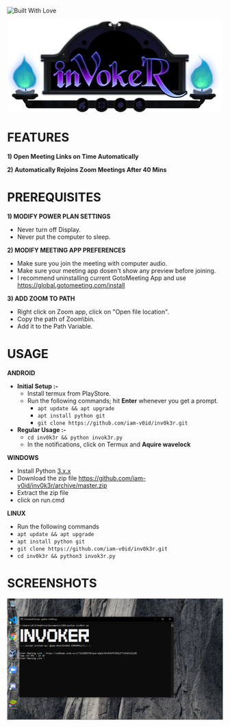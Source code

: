 <p align="left">
  <a><img title="Built With Love" src="https://forthebadge.com/images/badges/built-with-love.svg" ></a>
 </p>
 <p align="left">
  <img src="https://github.com/iam-v0id/inv0k3r/blob/master/banner.png">  
</p>


# FEATURES
**1) Open Meeting Links on Time Automatically**

**2) Automatically Rejoins Zoom Meetings After 40 Mins**


# PREREQUISITES
**1) MODIFY POWER PLAN SETTINGS**
- Never turn off Display.
- Never put the computer to sleep.

**2) MODIFY MEETING APP PREFERENCES**
- Make sure you join the meeting with computer audio.
- Make sure your meeting app dosen't show any preview before joining.
- I recommend uninstalling current GotoMeeting App and use https://global.gotomeeting.com/install

**3) ADD ZOOM TO PATH** 
- Right click on Zoom app, click on "Open file location".
- Copy the path of Zoom\bin.
- Add it to the Path Variable.

# USAGE
**ANDROID**
- **Initial Setup :-**
    - Install termux from PlayStore.
    - Run the following commands; hit **Enter** whenever you get a prompt.
      - ``apt update && apt upgrade``
      - ``apt install python git``
      - ``git clone https://github.com/iam-v0id/inv0k3r.git``
- **Regular Usage :-**
  - ``cd inv0k3r && python invok3r.py``
  - In the notifications, click on Termux and **Aquire wavelock** 

**WINDOWS**
- Install Python <a href="https://www.python.org/downloads/">3.x.x</a>
- Download the zip file https://github.com/iam-v0id/inv0k3r/archive/master.zip
- Extract the zip file
- click on run.cmd

**LINUX**
- Run the following commands
- ``apt update && apt upgrade``
- ``apt install python git``
- ``git clone https://github.com/iam-v0id/inv0k3r.git``
- ``cd inv0k3r && python3 invok3r.py``

# SCREENSHOTS

<p align="left">
  <a><img src="https://github.com/iam-v0id/inv0k3r/blob/master/Screenshot.png" ></a>
</p>
